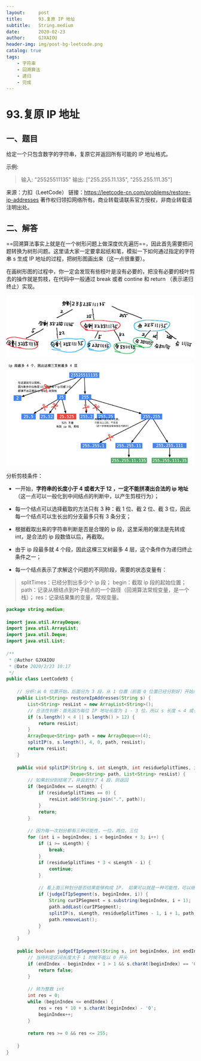 ```yaml
---
layout:     post
title:      93.复原 IP 地址
subtitle:   String.medium
date:       2020-02-23
author:     GJXAIOU
header-img: img/post-bg-leetcode.png
catalog: true
tags:
    - 字符串
	- 回溯算法
	- 递归
	- 完成
---
```


# 93.复原 IP 地址

## 一、题目

给定一个只包含数字的字符串，复原它并返回所有可能的 IP 地址格式。

示例:

> 输入: "25525511135"
> 输出: ["255.255.11.135", "255.255.111.35"]

来源：力扣（LeetCode）
链接：https://leetcode-cn.com/problems/restore-ip-addresses
著作权归领扣网络所有。商业转载请联系官方授权，非商业转载请注明出处。

## 二、解答

==回溯算法事实上就是在一个树形问题上做深度优先遍历==，因此首先需要把问题转换为树形问题。这里请大家一定要拿起纸和笔，模拟一下如何通过指定的字符串 s 生成 IP 地址的过程，把树形图画出来（这一点很重要）。

在画树形图的过程中，你一定会发现有些枝叶是没有必要的，把没有必要的枝叶剪去的操作就是剪枝，在代码中一般通过 break 或者 contine 和 return （表示递归终止）实现。

![image-20200223101723606](93.%E5%A4%8D%E5%8E%9F%20IP%20%E5%9C%B0%E5%9D%80.resource/image-20200223101723606.png)



![image-20200223104155913](93.%E5%A4%8D%E5%8E%9F%20IP%20%E5%9C%B0%E5%9D%80.resource/image-20200223104155913.png)

分析剪枝条件：

- 一开始，**字符串的长度小于 4 或者大于 12 ，一定不能拼凑出合法的 ip 地址**（这一点可以一般化到中间结点的判断中，以产生剪枝行为）；

- 每一个结点可以选择截取的方法只有 3 种：截 1 位、截 2 位、截 3 位，因此每一个结点可以生长出的分支最多只有 3 条分支；

- 根据截取出来的字符串判断是否是合理的 ip 段，这里采用的做法是先转成 int，是合法的 ip 段数值以后，再截取。

- 由于 ip 段最多就 4 个段，因此这棵三叉树最多 4 层，这个条件作为递归终止条件之一；

- 每一个结点表示了求解这个问题的不同阶段，需要的状态变量有：

> splitTimes：已经分割出多少个 ip 段；
> begin：截取 ip 段的起始位置；
> path：记录从根结点到叶子结点的一个路径（回溯算法常规变量，是一个栈）；
> res：记录结果集的变量，常规变量。



```java
package string.medium;

import java.util.ArrayDeque;
import java.util.ArrayList;
import java.util.Deque;
import java.util.List;

/**
 * @Author GJXAIOU
 * @Date 2020/2/23 10:17
 */
public class LeetCode93 {

    // 分析:从 0 位置开始，后面分为 3 段，从 1 位置（前面 0 位置已经分割好）开始后面分为 2 段
    public List<String> restoreIpAddresses(String s) {
        List<String> resList = new ArrayList<String>();
        // 合法性判断：首先因为每位 IP 地址长度为 1 - 3 位，所以 s 长度 < 4 或者 > 12 则划分结果都是错误的
        if (s.length() < 4 || s.length() > 12) {
            return resList;
        }
        ArrayDeque<String> path = new ArrayDeque<>(4);
        splitIP(s, s.length(), 4, 0, path, resList);
        return resList;
    }

    public void splitIP(String s, int sLength, int residueSplitTimes, int beginIndex,
                        Deque<String> path, List<String> resList) {
        // 如果划分到结尾了，并且划分了 4 段，则返回
        if (beginIndex == sLength) {
            if (residueSplitTimes == 0) {
                resList.add(String.join(".", path));
            }
            return;
        }

        // 因为每一次划分都有三种可能性，一位，两位、三位
        for (int i = beginIndex; i < beginIndex + 3; i++) {
            if (i >= sLength) {
                break;
            }
            if (residueSplitTimes * 3 < sLength - i) {
                continue;
            }

            // 看上面三种划分是否结果能够构成 IP， 如果可以就是一种可能性，可以继续划分
            if (judgeIfIpSegment(s, beginIndex, i)) {
                String curIPSegment = s.substring(beginIndex, i + 1);
                path.addLast(curIPSegment);
                splitIP(s, sLength, residueSplitTimes - 1, i + 1, path, resList);
                path.removeLast();
            }
        }
    }

    public boolean judgeIfIpSegment(String s, int beginIndex, int endIndex) {
        // 当待判定区间长度大于 1 时候不能以 0 开头
        if (endIndex - beginIndex + 1 > 1 && s.charAt(beginIndex) == '0') {
            return false;
        }

        // 转为整数 int
        int res = 0;
        while (beginIndex <= endIndex) {
            res = res * 10 + s.charAt(beginIndex) - '0';
            beginIndex++;
        }

        return res >= 0 && res <= 255;

    }
}
```









